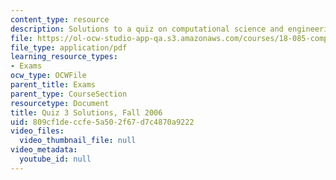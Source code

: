 ```yaml
---
content_type: resource
description: Solutions to a quiz on computational science and engineering.
file: https://ol-ocw-studio-app-qa.s3.amazonaws.com/courses/18-085-computational-science-and-engineering-i-fall-2008/809cf1deccfe5a502f67d7c4870a9222_q3_sol_18085_f06.pdf
file_type: application/pdf
learning_resource_types:
- Exams
ocw_type: OCWFile
parent_title: Exams
parent_type: CourseSection
resourcetype: Document
title: Quiz 3 Solutions, Fall 2006
uid: 809cf1de-ccfe-5a50-2f67-d7c4870a9222
video_files:
  video_thumbnail_file: null
video_metadata:
  youtube_id: null
---
```


